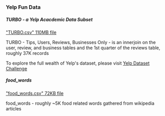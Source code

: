 ### Yelp Fun Data

##### TURBO - a Yelp Acacdemic Data Subset

["TURBO.csv" 110MB file](https://github.com/kevin11h/YelpFunData/blob/master/TURBO.csv.zip?raw=true)

TURBO - Tips, Users, Reviews, Businesses Only - is an innerjoin on the user, review, and business tables and the 1st quarter of the reviews table, roughly 37K records

To explore the full wealth of Yelp's dataset, please visit
[Yelp Dataset Challenge](http://yelp.com/dataset_challenge)

##### food_words

["food_words.csv" 72KB file](https://github.com/kevin11h/YelpFunData/blob/master/food_words.csv)

food_words - roughly ~5K food related words gathered from wikipedia articles












